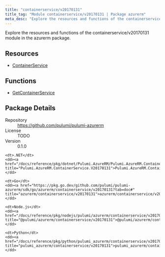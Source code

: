 ```yaml
---
title: "containerservice/v20170131"
title_tag: "Module containerservice/v20170131 | Package azurerm"
meta_desc: "Explore the resources and functions of the containerservice/v20170131 module in the azurerm package."
---
```


<!-- WARNING: this file was generated by Pulumi Docs Generator. -->
<!-- Do not edit by hand unless you're certain you know what you are doing! -->

Explore the resources and functions of the containerservice/v20170131 module in the azurerm package.

<h2 id="resources">Resources</h2>
<ul class="api">
    <li><a href="containerservice" title="ContainerService"><span class="symbol resource"></span>ContainerService</a></li>
</ul>

<h2 id="functions">Functions</h2>
<ul class="api">
    <li><a href="getcontainerservice" title="GetContainerService"><span class="symbol function"></span>GetContainerService</a></li>
</ul>

<h2 id="package-details">Package Details</h2>
<dl class="package-details">
	<dt>Repository</dt>
	<dd><a href="https://github.com/pulumi/pulumi-azurerm">https://github.com/pulumi/pulumi-azurerm</a></dd>
	<dt>License</dt>
	<dd>TODO</dd>
	<dt>Version</dt>
	<dd>0.1.0</dd>
</dl>



<dl class="tabular">

    <dt>.NET</dt>
    <dd><a href="/docs/reference/pkg/dotnet/Pulumi.AzureRM/Pulumi.AzureRM.ContainerService.V20170131.html" title="Pulumi.AzureRM.ContainerService.V20170131">Pulumi.AzureRM.ContainerService.V20170131</a></dd>

    <dt>Go</dt>
    <dd><a href="https://pkg.go.dev/github.com/pulumi/pulumi-azurerm/sdk/go/azurerm/containerservice/v20170131?tab=doc#" title="azurerm/containerservice/v20170131">azurerm/containerservice/v20170131</a></dd>

    <dt>Node.js</dt>
    <dd><a href="/docs/reference/pkg/nodejs/pulumi/azurerm/containerservice/v20170131/#" title="@pulumi/azurerm/containerservice/v20170131">@pulumi/azurerm/containerservice/v20170131</a></dd>

    <dt>Python</dt>
    <dd><a href="/docs/reference/pkg/python/pulumi_azurerm/containerservice/v20170131" title="pulumi_azurerm/containerservice/v20170131">pulumi_azurerm/containerservice/v20170131</a></dd>

</dl>

